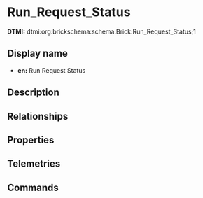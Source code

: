 # Run_Request_Status
**DTMI:** dtmi:org:brickschema:schema:Brick:Run_Request_Status;1
## Display name
- **en:** Run Request Status
## Description
## Relationships
## Properties
## Telemetries
## Commands
